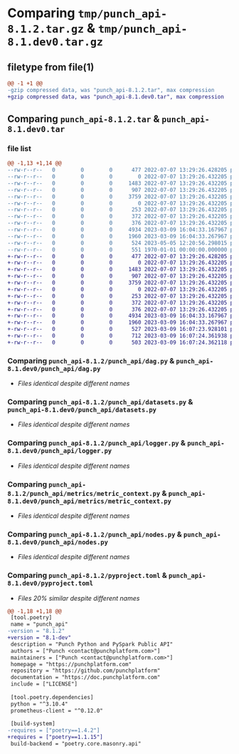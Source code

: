 # Comparing `tmp/punch_api-8.1.2.tar.gz` & `tmp/punch_api-8.1.dev0.tar.gz`

## filetype from file(1)

```diff
@@ -1 +1 @@
-gzip compressed data, was "punch_api-8.1.2.tar", max compression
+gzip compressed data, was "punch_api-8.1.dev0.tar", max compression
```

## Comparing `punch_api-8.1.2.tar` & `punch_api-8.1.dev0.tar`

### file list

```diff
@@ -1,13 +1,14 @@
--rw-r--r--   0        0        0      477 2022-07-07 13:29:26.428205 punch_api-8.1.2/LICENSE
--rw-r--r--   0        0        0        0 2022-07-07 13:29:26.432205 punch_api-8.1.2/punch_api/__init__.py
--rw-r--r--   0        0        0     1483 2022-07-07 13:29:26.432205 punch_api-8.1.2/punch_api/dag.py
--rw-r--r--   0        0        0      907 2022-07-07 13:29:26.432205 punch_api-8.1.2/punch_api/datasets.py
--rw-r--r--   0        0        0     3759 2022-07-07 13:29:26.432205 punch_api-8.1.2/punch_api/logger.py
--rw-r--r--   0        0        0        0 2022-07-07 13:29:26.432205 punch_api-8.1.2/punch_api/metrics/__init__.py
--rw-r--r--   0        0        0      253 2022-07-07 13:29:26.432205 punch_api-8.1.2/punch_api/metrics/counter.py
--rw-r--r--   0        0        0      372 2022-07-07 13:29:26.432205 punch_api-8.1.2/punch_api/metrics/gauge.py
--rw-r--r--   0        0        0      376 2022-07-07 13:29:26.432205 punch_api-8.1.2/punch_api/metrics/histogram.py
--rw-r--r--   0        0        0     4934 2023-03-09 16:04:33.167967 punch_api-8.1.2/punch_api/metrics/metric_context.py
--rw-r--r--   0        0        0     1960 2023-03-09 16:04:33.267967 punch_api-8.1.2/punch_api/nodes.py
--rw-r--r--   0        0        0      524 2023-05-05 12:20:56.298015 punch_api-8.1.2/pyproject.toml
--rw-r--r--   0        0        0      551 1970-01-01 00:00:00.000000 punch_api-8.1.2/PKG-INFO
+-rw-r--r--   0        0        0      477 2022-07-07 13:29:26.428205 punch_api-8.1.dev0/LICENSE
+-rw-r--r--   0        0        0        0 2022-07-07 13:29:26.432205 punch_api-8.1.dev0/punch_api/__init__.py
+-rw-r--r--   0        0        0     1483 2022-07-07 13:29:26.432205 punch_api-8.1.dev0/punch_api/dag.py
+-rw-r--r--   0        0        0      907 2022-07-07 13:29:26.432205 punch_api-8.1.dev0/punch_api/datasets.py
+-rw-r--r--   0        0        0     3759 2022-07-07 13:29:26.432205 punch_api-8.1.dev0/punch_api/logger.py
+-rw-r--r--   0        0        0        0 2022-07-07 13:29:26.432205 punch_api-8.1.dev0/punch_api/metrics/__init__.py
+-rw-r--r--   0        0        0      253 2022-07-07 13:29:26.432205 punch_api-8.1.dev0/punch_api/metrics/counter.py
+-rw-r--r--   0        0        0      372 2022-07-07 13:29:26.432205 punch_api-8.1.dev0/punch_api/metrics/gauge.py
+-rw-r--r--   0        0        0      376 2022-07-07 13:29:26.432205 punch_api-8.1.dev0/punch_api/metrics/histogram.py
+-rw-r--r--   0        0        0     4934 2023-03-09 16:04:33.167967 punch_api-8.1.dev0/punch_api/metrics/metric_context.py
+-rw-r--r--   0        0        0     1960 2023-03-09 16:04:33.267967 punch_api-8.1.dev0/punch_api/nodes.py
+-rw-r--r--   0        0        0      527 2023-03-09 16:07:23.928101 punch_api-8.1.dev0/pyproject.toml
+-rw-r--r--   0        0        0      712 2023-03-09 16:07:24.361938 punch_api-8.1.dev0/setup.py
+-rw-r--r--   0        0        0      503 2023-03-09 16:07:24.362118 punch_api-8.1.dev0/PKG-INFO
```

### Comparing `punch_api-8.1.2/punch_api/dag.py` & `punch_api-8.1.dev0/punch_api/dag.py`

 * *Files identical despite different names*

### Comparing `punch_api-8.1.2/punch_api/datasets.py` & `punch_api-8.1.dev0/punch_api/datasets.py`

 * *Files identical despite different names*

### Comparing `punch_api-8.1.2/punch_api/logger.py` & `punch_api-8.1.dev0/punch_api/logger.py`

 * *Files identical despite different names*

### Comparing `punch_api-8.1.2/punch_api/metrics/metric_context.py` & `punch_api-8.1.dev0/punch_api/metrics/metric_context.py`

 * *Files identical despite different names*

### Comparing `punch_api-8.1.2/punch_api/nodes.py` & `punch_api-8.1.dev0/punch_api/nodes.py`

 * *Files identical despite different names*

### Comparing `punch_api-8.1.2/pyproject.toml` & `punch_api-8.1.dev0/pyproject.toml`

 * *Files 20% similar despite different names*

```diff
@@ -1,18 +1,18 @@
 [tool.poetry]
 name = "punch_api"
-version = "8.1.2"
+version = "8.1-dev"
 description = "Punch Python and PySpark Public API"
 authors = ["Punch <contact@punchplatform.com>"]
 maintainers = ["Punch <contact@punchplatform.com>"]
 homepage = "https://punchplatform.com"
 repository = "https://github.com/punchplatform"
 documentation = "https://doc.punchplatform.com"
 include = ["LICENSE"]
 
 [tool.poetry.dependencies]
 python = "^3.10.4"
 prometheus-client = "^0.12.0"
 
 [build-system]
-requires = ["poetry==1.4.2"]
+requires = ["poetry==1.1.15"]
 build-backend = "poetry.core.masonry.api"
```

